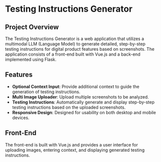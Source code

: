 # Testing Instructions Generator

## Project Overview

The Testing Instructions Generator is a web application that utilizes a multimodal LLM (Language Model) to generate detailed, step-by-step testing instructions for digital product features based on screenshots. The application consists of a front-end built with Vue.js and a back-end implemented using Flask.

## Features

- **Optional Context Input**: Provide additional context to guide the generation of testing instructions.
- **Multi Image Uploader**: Upload multiple screenshots to be analyzed.
- **Testing Instructions**: Automatically generate and display step-by-step testing instructions based on the uploaded screenshots.
- **Responsive Design**: Designed for usability on both desktop and mobile devices.

## Front-End

The front-end is built with Vue.js and provides a user interface for uploading images, entering context, and displaying generated testing instructions.
